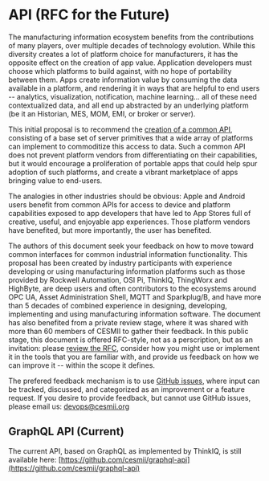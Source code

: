 # API (RFC for the Future)

The manufacturing information ecosystem benefits from the contributions of many players, over multiple decades of technology evolution. While this diversity creates a lot of platform choice for manufacturers, it has the opposite effect on the creation of app value. Application developers must choose which platforms to build against, with no hope of portability between them. Apps create information value by consuming the data available in a platform, and rendering it in ways that are helpful to end users -- analytics, visualization, notification, machine learning... all of these need contextualized data, and all end up abstracted by an underlying platform (be it an Historian, MES, MOM, EMI, or broker or server).

This initial proposal is to recommend the [creation of a common API](https://github.com/cesmii/API/blob/main/RFC%20for%20Contextualized%20Manufacturing%20Information%20API.md), consisting of a base set of server primitives that a wide array of platforms can implement to commoditize this access to data. Such a common API does not prevent platform vendors from differentiating on their capabilities, but it would encourage a proliferation of portable apps that could help spur adoption of such platforms, and create a vibrant marketplace of apps bringing value to end-users.

The analogies in other industries should be obvious: Apple and Android users benefit from common APIs for access to device and platform capabilities exposed to app developers that have led to App Stores full of creative, useful, and enjoyable app experiences. Those platform vendors have benefited, but more importantly, the user has benefited.

The authors of this document seek your feedback on how to move toward common interfaces for common industrial information functionality. This proposal has been created by industry participants with experience developing or using manufacturing information platforms such as those provided by Rockwell Automation, OSI Pi, ThinkIQ, ThingWorx and HighByte, are deep users and often contributors to the ecosystems around OPC UA, Asset Administration Shell, MQTT and Sparkplug/B, and have more than 5 decades of combined experience in designing, developing, implementing and using manufacturing information software. The document has also benefited from a private review stage, where it was shared with more than 60 members of CESMII to gather their feedback. In this public stage, this document is offered RFC-style, not as a perscription, but as an invitation: please [review the RFC](https://github.com/cesmii/API/blob/main/RFC%20for%20Contextualized%20Manufacturing%20Information%20API.md), consider how you might use or implement it in the tools that you are familiar with, and provide us feedback on how we can improve it -- within the scope it defines.

The prefered feedback mechanism is to use [GitHub issues](https://github.com/cesmii/API/issues), where input can be tracked, discussed, and categorized as an improvement or a feature request. If you desire to provide feedback, but cannot use GitHub issues, please email us: devops@cesmii.org

## GraphQL API (Current)

The current API, based on GraphQL as implemented by ThinkIQ, is still available here: [https://github.com/cesmii/graphql-api](https://github.com/cesmii/graphql-api)
